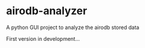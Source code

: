 # airodb-analyzer
A python GUI project to analyze the airodb stored data

First version in development...
